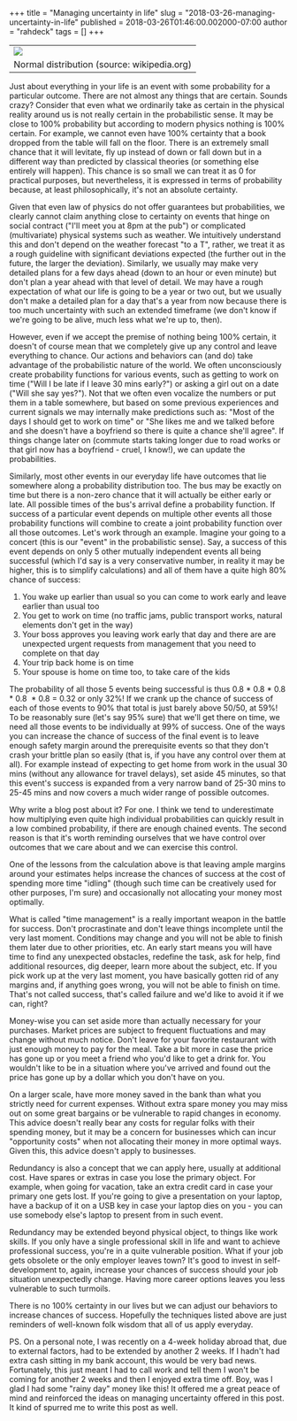 +++
title = "Managing uncertainty in life"
slug = "2018-03-26-managing-uncertainty-in-life"
published = 2018-03-26T01:46:00.002000-07:00
author = "rahdeck"
tags = []
+++
<table>
<tbody>
<tr class="odd">
<td><a href="../images/2018-03-26-managing-uncertainty-in-life-Standard_deviation_diagram.png"><img src="../images/thumbnails/2018-03-26-managing-uncertainty-in-life-Standard_deviation_diagram.png" /></a></td>
</tr>
<tr class="even">
<td>Normal distribution (source: wikipedia.org)</td>
</tr>
</tbody>
</table>

  
Just about everything in your life is an event with some probability for
a particular outcome. There are not almost any things that are certain.
Sounds crazy? Consider that even what we ordinarily take as certain in
the physical reality around us is not really certain in the
probabilistic sense. It may be close to 100% probability but according
to modern physics nothing is 100% certain. For example, we cannot even
have 100% certainty that a book dropped from the table will fall on the
floor. There is an extremely small chance that it will levitate, fly up
instead of down or fall down but in a different way than predicted by
classical theories (or something else entirely will happen). This chance
is so small we can treat it as 0 for practical purposes, but
nevertheless, it is expressed in terms of probability because, at least
philosophically, it's not an absolute certainty.  
  
Given that even law of physics do not offer guarantees but
probabilities, we clearly cannot claim anything close to certainty on
events that hinge on social contract ("I'll meet you at 8pm at the pub")
or complicated (multivariate) physical systems such as weather. We
intuitively understand this and don't depend on the weather forecast "to
a T", rather, we treat it as a rough guideline with significant
deviations expected (the further out in the future, the larger the
deviation). Similarly, we usually may make very detailed plans for a few
days ahead (down to an hour or even minute) but don't plan a year ahead
with that level of detail. We may have a rough expectation of what our
life is going to be a year or two out, but we usually don't make a
detailed plan for a day that's a year from now because there is too much
uncertainty with such an extended timeframe (we don't know if we're
going to be alive, much less what we're up to, then).  
  
However, even if we accept the premise of nothing being 100% certain, it
doesn't of course mean that we completely give up any control and leave
everything to chance. Our actions and behaviors can (and do) take
advantage of the probabilistic nature of the world. We often
unconsciously create probability functions for various events, such as
getting to work on time ("Will I be late if I leave 30 mins early?") or
asking a girl out on a date ("Will she say yes?"). Not that we often
even vocalize the numbers or put them in a table somewhere, but based on
some previous experiences and current signals we may internally make
predictions such as: "Most of the days I should get to work on time" or
"She likes me and we talked before and she doesn't have a boyfriend so
there is quite a chance she'll agree". If things change later on
(commute starts taking longer due to road works or that girl now has a
boyfriend - cruel, I know!), we can update the probabilities.  
  
Similarly, most other events in our everyday life have outcomes that lie
somewhere along a probability distribution too. The bus may be exactly
on time but there is a non-zero chance that it will actually be either
early or late. All possible times of the bus's arrival define a
probability function. If success of a particular event depends on
multiple other events all those probability functions will combine to
create a joint probability function over all those outcomes. Let's work
through an example. Imagine your going to a concert (this is our "event"
in the probabilistic sense). Say, a success of this event depends on
only 5 other mutually independent events all being successful (which I'd
say is a very conservative number, in reality it may be higher, this is
to simplify calculations) and all of them have a quite high 80% chance
of success:  

1.  You wake up earlier than usual so you can come to work early and
    leave earlier than usual too
2.  You get to work on time (no traffic jams, public transport works,
    natural elements don't get in the way)
3.  Your boss approves you leaving work early that day and there are are
    unexpected urgent requests from management that you need to complete
    on that day
4.  Your trip back home is on time
5.  Your spouse is home on time too, to take care of the kids

The probability of all those 5 events being successful is thus 0.8 \*
0.8 \* 0.8 \* 0.8  \* 0.8 = 0.32 or only 32%! If we crank up the chance
of success of each of those events to 90% that total is just barely
above 50/50, at 59%! To be reasonably sure (let's say 95% sure) that
we'll get there on time, we need all those events to be individually at
99% of success. One of the ways you can increase the chance of success
of the final event is to leave enough safety margin around the
prerequisite events so that they don't crash your brittle plan so easily
(that is, if you have any control over them at all). For example instead
of expecting to get home from work in the usual 30 mins (without any
allowance for travel delays), set aside 45 minutes, so that this event's
success is expanded from a very narrow band of 25-30 mins to 25-45 mins
and now covers a much wider range of possible outcomes.  
  
Why write a blog post about it? For one. I think we tend to
underestimate how multiplying even quite high individual probabilities
can quickly result in a low combined probability, if there are enough
chained events. The second reason is that it's worth reminding ourselves
that we have control over outcomes that we care about and we can
exercise this control.  
  
One of the lessons from the calculation above is that leaving ample
margins around your estimates helps increase the chances of success at
the cost of spending more time "idling" (though such time can be
creatively used for other purposes, I'm sure) and occasionally not
allocating your money most optimally.  
  
What is called "time management" is a really important weapon in the
battle for success. Don't procrastinate and don't leave things
incomplete until the very last moment. Conditions may change and you
will not be able to finish them later due to other priorities, etc. An
early start means you will have time to find any unexpected obstacles,
redefine the task, ask for help, find additional resources, dig deeper,
learn more about the subject, etc. If you pick work up at the very last
moment, you have basically gotten rid of any margins and, if anything
goes wrong, you will not be able to finish on time. That's not called
success, that's called failure and we'd like to avoid it if we can,
right?  
  
Money-wise you can set aside more than actually necessary for your
purchases. Market prices are subject to frequent fluctuations and may
change without much notice. Don't leave for your favorite restaurant
with just enough money to pay for the meal. Take a bit more in case the
price has gone up or you meet a friend who you'd like to get a drink
for. You wouldn't like to be in a situation where you've arrived and
found out the price has gone up by a dollar which you don't have on
you.  
  
On a larger scale, have more money saved in the bank than what you
strictly need for current expenses. Without extra spare money you may
miss out on some great bargains or be vulnerable to rapid changes in
economy. This advice doesn't really bear any costs for regular folks
with their spending money, but it may be a concern for businesses which
can incur "opportunity costs" when not allocating their money in more
optimal ways. Given this, this advice doesn't apply to businesses.  
  
Redundancy is also a concept that we can apply here, usually at
additional cost. Have spares or extras in case you lose the primary
object. For example, when going for vacation, take an extra credit card
in case your primary one gets lost. If you're going to give a
presentation on your laptop, have a backup of it on a USB key in case
your laptop dies on you - you can use somebody else's laptop to present
from in such event.  
  
Redundancy may be extended beyond physical object, to things like work
skills. If you only have a single professional skill in life and want to
achieve professional success, you're in a quite vulnerable position.
What if your job gets obsolete or the only employer leaves town? It's
good to invest in self-development to, again, increase your chances of
success should your job situation unexpectedly change. Having more
career options leaves you less vulnerable to such turmoils.  
  
There is no 100% certainty in our lives but we can adjust our behaviors
to increase chances of success. Hopefully the techniques listed above
are just reminders of well-known folk wisdom that all of us apply
everyday.  
  
PS. On a personal note, I was recently on a 4-week holiday abroad that,
due to external factors, had to be extended by another 2 weeks. If I
hadn't had extra cash sitting in my bank account, this would be very bad
news. Fortunately, this just meant I had to call work and tell them I
won't be coming for another 2 weeks and then I enjoyed extra time off.
Boy, was I glad I had some "rainy day" money like this! It offered me a
great peace of mind and reinforced the ideas on managing uncertainty
offered in this post. It kind of spurred me to write this post as well.

